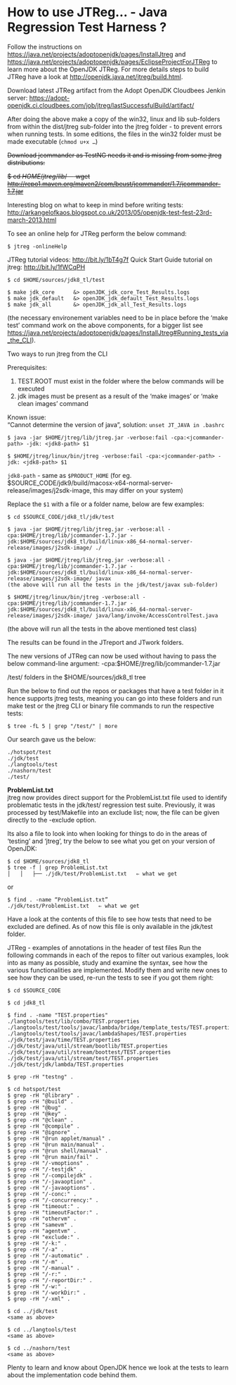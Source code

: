 # How to use JTReg… - Java Regression Test Harness ?

Follow the instructions on https://java.net/projects/adoptopenjdk/pages/InstallJtreg and https://java.net/projects/adoptopenjdk/pages/EclipseProjectForJTReg to learn more about the OpenJDK JTReg. For more details steps to build JTReg have a look at http://openjdk.java.net/jtreg/build.html.

Download latest JTReg artifact from the Adopt OpenJDK Cloudbees Jenkin server: https://adopt-openjdk.ci.cloudbees.com/job/jtreg/lastSuccessfulBuild/artifact/

After doing the above make a copy of the win32, linux and lib sub-folders from within the dist/jtreg sub-folder into the jtreg folder - to prevent errors when running tests. In some editions, the files in the win32 folder must be made executable (```chmod u+x …```)

~~Download jcommander as TestNG needs it and is missing from some jtreg distributions:~~

~~$ cd $HOME/jtreg/lib/~~
~~$ wget http://repo1.maven.org/maven2/com/beust/jcommander/1.7/jcommander-1.7.jar~~

Interesting blog on what to keep in mind before writing tests:
http://arkangelofkaos.blogspot.co.uk/2013/05/openjdk-test-fest-23rd-march-2013.html

To see an online help for JTReg perform the below command:
```
$ jtreg -onlineHelp
```

JTReg tutorial videos: http://bit.ly/1bT4g7f
Quick Start Guide tutorial on jtreg: http://bit.ly/1fWCqPH

```
$ cd $HOME/sources/jdk8_tl/test
 
$ make jdk_core      &> openJDK_jdk_core_Test_Results.logs
$ make jdk_default   &> openJDK_jdk_default_Test_Results.logs 
$ make jdk_all       &> openJDK_jdk_all_Test_Results.logs
```

(the necessary environement variables need to be in place before the ‘make test’ command work on the above components, for a bigger list see https://java.net/projects/adoptopenjdk/pages/InstallJtreg#Running_tests_via_the_CLI).

Two ways to run jtreg from the CLI

Prerequisites:<br/>
1) TEST.ROOT must exist in the folder where the below commands will be executed<br/>
2) jdk images must be present as a result of the ‘make images’ or ‘make clean images’ command<br/>

Known issue: <br/>
“Cannot determine the version of java”, solution: ```unset JT_JAVA in .bashrc```

```
$ java -jar $HOME/jtreg/lib/jtreg.jar -verbose:fail -cpa:<jcommander-path> -jdk: <jdk8-path> $1

$ $HOME/jtreg/linux/bin/jtreg -verbose:fail -cpa:<jcommander-path> -jdk: <jdk8-path> $1
```

```jdk8-path``` - same as ```$PRODUCT_HOME```  (for eg. $SOURCE_CODE/jdk9/build/macosx-x64-normal-server-release/images/j2sdk-image, this may differ on your system)

Replace the ```$1``` with a file or a folder name, below are few examples:

```
$ cd $SOURCE_CODE/jdk8_tl/jdk/test

$ java -jar $HOME/jtreg/lib/jtreg.jar -verbose:all -cpa:$HOME/jtreg/lib/jcommander-1.7.jar -jdk:$HOME/sources/jdk8_tl/build/linux-x86_64-normal-server-release/images/j2sdk-image/ ./ 

$ java -jar $HOME/jtreg/lib/jtreg.jar -verbose:all -cpa:$HOME/jtreg/lib/jcommander-1.7.jar -jdk:$HOME/sources/jdk8_tl/build/linux-x86_64-normal-server-release/images/j2sdk-image/ javax
(the above will run all the tests in the jdk/test/javax sub-folder)

$ $HOME/jtreg/linux/bin/jtreg -verbose:all -cpa:$HOME/jtreg/lib/jcommander-1.7.jar -jdk:$HOME/sources/jdk8_tl/build/linux-x86_64-normal-server-release/images/j2sdk-image/ java/lang/invoke/AccessControlTest.java
```
(the above will run all the tests in the above mentioned test class)

The results can be found in the JTreport and JTwork folders.

The new versions of JTReg can now be used without having to pass the below command-line argument: 
-cpa:$HOME/jtreg/lib/jcommander-1.7.jar 

/test/ folders in the $HOME/sources/jdk8_tl tree

Run the below to find out the repos or packages that have a test folder in it hence supports jtreg tests, meaning you can go into these folders and run make test or the jtreg CLI or binary file commands to run the respective tests:

```
$ tree -fL 5 | grep "/test/" | more
```

Our search gave us the below:
```
./hotspot/test
./jdk/test
./langtools/test
./nashorn/test
./test/
```

__ProblemList.txt__<br/>
jtreg now provides direct support for the ProblemList.txt file used to identify problematic tests in the jdk/test/ regression test suite. Previously, it was processed by test/Makefile into an exclude list; now, the file can be given directly to the -exclude option.

Its also a file to look into when looking for things to do in the areas of ‘testing’ and ‘jtreg’, try the below to see what you get on your version of OpenJDK:

```
$ cd $HOME/sources/jdk8_tl
$ tree -f | grep ProblemList.txt
│   │   ├── ./jdk/test/ProblemList.txt   ⇐ what we get
```

or 

```
$ find . -name “ProblemList.txt”
./jdk/test/ProblemList.txt   ⇐ what we get
```

Have a look at the contents of this file to see how tests that need to be excluded are defined. As of now this file is only available in the jdk/test folder.


JTReg - examples of annotations in the header of test files
Run the following commands in each of the repos to filter out various examples, look into as many as possible, study and examine the syntax, see how the various functionalities are implemented. 
Modify them and write new ones to see how they can be used, re-run the tests to see if you got them right:
```
$ cd $SOURCE_CODE

$ cd jdk8_tl

$ find . -name "TEST.properties"
./langtools/test/lib/combo/TEST.properties
./langtools/test/tools/javac/lambda/bridge/template_tests/TEST.properties
./langtools/test/tools/javac/lambdaShapes/TEST.properties
./jdk/test/java/time/TEST.properties
./jdk/test/java/util/stream/bootlib/TEST.properties
./jdk/test/java/util/stream/boottest/TEST.properties
./jdk/test/java/util/stream/test/TEST.properties
./jdk/test/jdk/lambda/TEST.properties

$ grep -rH "testng" .

$ cd hotspot/test
$ grep -rH "@library" .
$ grep -rH "@build" .
$ grep -rH "@bug" .
$ grep -rH "@key" .
$ grep -rH "@clean" .
$ grep -rH "@compile" .
$ grep -rH "@ignore" .
$ grep -rH "@run applet/manual" .
$ grep -rH "@run main/manual" .
$ grep -rH "@run shell/manual" .
$ grep -rH "@run main/fail" .
$ grep -rH "/-vmoptions" .
$ grep -rH "/-testjdk" .
$ grep -rH "/-compilejdk" .
$ grep -rH "/-javaoption" .
$ grep -rH "/-javaoptions" .
$ grep -rH "/-conc:" .
$ grep -rH "/-concurrency:" .
$ grep -rH "timeout:" .
$ grep -rH "timeoutFactor:" .
$ grep -rH "othervm" .
$ grep -rH "samevm" .
$ grep -rH "agentvm" .
$ grep -rH "exclude:" .
$ grep -rH "/-k:" .
$ grep -rH "/-a" .
$ grep -rH "/-automatic" .
$ grep -rH "/-m" .
$ grep -rH "/-manual" .
$ grep -rH "/-r:" .
$ grep -rH "/-reportDir:" .
$ grep -rH "/-w:" .
$ grep -rH "/-workDir:" .
$ grep -rH "/-xml" .

$ cd ../jdk/test
<same as above>

$ cd ../langtools/test
<same as above>

$ cd ../nashorn/test
<same as above>
```

Plenty to learn and know about OpenJDK hence we look at the tests to learn about the implementation code behind them.